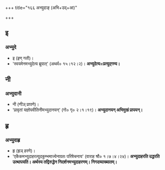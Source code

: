 +++
title="१६६ अभ्युदाङ् (अभि+उद्+आ)"

+++

## इ
### अभ्युदे
- इ (इण् गतौ)।
- 'स्वयमेनमभ्युदेत्य ब्रूयात्' (अथर्व० १५।१२।२)। **अभ्युदेत्य=प्रत्युद्गम्य।**

## नी
### अभ्युदानी
- नी (णीञ् प्रापणे)।
- 'प्रावृतां यज्ञोपवीतिनीमभ्युदानयन्' (गो० गृ० २।१।१९)। **अभ्युदानयन् अभिमुखं प्रापयन्।**

## हृ
### अभ्युदाहृ
- हृ (हृञ् हरणे)।
- 'एकैकमभ्युदाहरत्युदकुम्भमाज्येनाग्रतः परिषेचनाय' (वाराह श्रौ० १।७।४।२४)। **अभ्युदाहरति उद्धरति उत्थापयति। अर्थस्य तद्विरुद्धेन निदर्शनमभ्युदाहरणम्। निगदव्याख्यातम्।**
